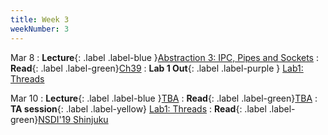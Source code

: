 ```yaml
---
title: Week 3
weekNumber: 3
---
```


Mar 8
: **Lecture**{: .label .label-blue }[Abstraction 3: IPC, Pipes and Sockets](/sp22/assets/slides/lec05_abstraction3.pdf)
    : **Read**{: .label .label-green}[Ch39](https://pages.cs.wisc.edu/~remzi/OSTEP/file-intro.pdf)
: **Lab 1 Out**{: .label .label-purple } [Lab1: Threads](https://alfredthiel.gitbook.io/pintosbook/project-description/lab1-threads)


Mar 10
: **Lecture**{: .label .label-blue }[TBA](#)
    : **Read**{: .label .label-green}[TBA](#)
: **TA session**{: .label .label-yellow} [Lab1: Threads](#)
    : **Read**{: .label .label-green}[NSDI'19 Shinjuku](https://www.usenix.org/conference/nsdi19/presentation/kaffes)
